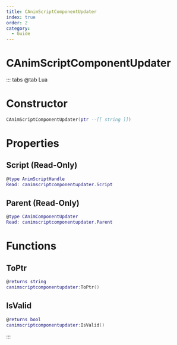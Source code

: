 ```yaml
---
title: CAnimScriptComponentUpdater
index: true
order: 2
category:
  - Guide
---
```


# CAnimScriptComponentUpdater

::: tabs
@tab Lua
# Constructor
```lua
CAnimScriptComponentUpdater(ptr --[[ string ]])
```
# Properties
## Script (Read-Only)
```lua
@type AnimScriptHandle
Read: canimscriptcomponentupdater.Script
```
## Parent (Read-Only)
```lua
@type CAnimComponentUpdater
Read: canimscriptcomponentupdater.Parent
```
# Functions
## ToPtr
```lua
@returns string
canimscriptcomponentupdater:ToPtr()
```
## IsValid
```lua
@returns bool
canimscriptcomponentupdater:IsValid()
```

:::